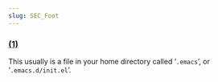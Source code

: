```yaml
---
slug: SEC_Foot
---
```


### [(1)](DOCF1)

This usually is a file in your home directory called ‘`.emacs`’, or ‘`.emacs.d/init.el`’.
